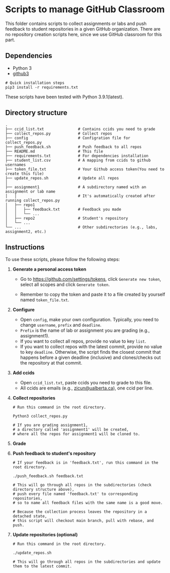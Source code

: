 # Scripts to manage GitHub Classroom

This folder contains scripts to collect assignments or labs and push feedback to student repositories in a given GitHub organization. There are no repository creation scripts here, since we use GitHub classroom for this part. 

## Dependencies

- Python 3
- [github3](https://github.com/sigmavirus24/github3.py)

````shell
# Quick installation steps
pip3 install -r requirements.txt
````

These scripts have been tested with Python 3.9.1(latest).



## Directory structure

```
.
├── ccid_list.txt               # Contains ccids you need to grade
├── collect_repos.py            # Collect repos
├── config                      # Configration file for collect_repos.py
├── push_feedback.sh            # Push feedback to all repos
├── README.md                   # This file
├── requirements.txt            # For dependencies installation
├── student_list.csv            # A mapping from ccids to github usernames
├── token_file.txt              # Your Github access token(You need to create this file)
├── update_repos.sh             # Update all repos
│
├── assignment1                 # A subdirectory named with an assignment or lab name 						
│   │                           # It's automatically created after running collect_repos.py
│   ├── repo1 
│   │   ├── feedback.txt        # Feedback you made
│   │   └── ...
│   ├── repo2                   # Student's repository	
│   └── ...                
└── ...                         # Other subdirectories (e.g., labs, assignment2, etc.)
```



## Instructions

To use these scripts, please follow the following steps:

1. **Generate a personal access token**	

   - Go to https://github.com/settings/tokens, click `Generate new token`, select all scopes and click `Generate token`.

   - Remember to copy the token and paste it to a file created by yourself named `token_file.txt`.

2. **Configure**

   - Open `config`, make your own configuration. Typically, you need to change `username`, `prefix` and `deadline`.
   - `Prefix` is the name of lab or assignment you are grading (e.g., assignment1).
   - If you want to collect all repos, provide no value to key `list`.
   - If you want to collect repos with the latest commit, provide no value to key `deadline`. Otherwise, the script finds the closest commit that happens before a given deadline (inclusive) and clones/checks out the repository at that commit.

3. **Add ccids**

   - Open `ccid_list.txt`, paste ccids you need to grade to this file.
   - All ccids are emails (e.g., zicun@ualberta.ca), one ccid per line.

4. **Collect repositories**

   ```shell
   # Run this command in the root directory.
   
   Python3 collect_repos.py
   
   # If you are grading assignment1, 
   # a directory called 'assignment1' will be created, 
   # where all the repos for assignment1 will be cloned to.
   ```

5. **Grade**

6. **Push feedback to student's repository**

   ```shell
   # If your feedback is in 'feedback.txt', run this command in the root directory.
   
   ./push_feedback.sh feedback.txt
   
   # This will go through all repos in the subdirectories (check directory structure above), 
   # push every file named 'feedback.txt' to corresponding repositories, 
   # so to name all feedback files with the same name is a good move.
   
   # Because the collection process leaves the repository in a detached state, 
   # this script will checkout main branch, pull with rebase, and push.
   ```

7. **Update repositories (optional)**

   ```shell
   # Run this command in the root directory.
   
   ./update_repos.sh
   
   # This will go through all repos in the subdirectories and update them to the latest commit.
   ```
